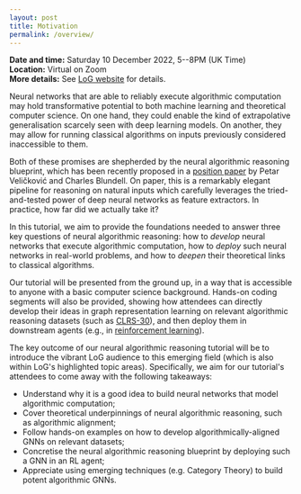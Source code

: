 ```yaml
---
layout: post
title: Motivation
permalink: /overview/
---
```


**Date and time:** Saturday 10 December 2022, 5--8PM (UK Time)<br>
**Location:** Virtual on Zoom<br>
**More details:** See [LoG website](https://logconference.org/schedule-tutorials/#neural-algorithmic-reasoning) for details.

Neural networks that are able to reliably execute algorithmic computation may hold transformative potential to both machine learning and theoretical computer science. On one hand, they could enable the kind of extrapolative generalisation scarcely seen with deep learning models. On another, they may allow for running classical algorithms on inputs previously considered inaccessible to them.

Both of these promises are shepherded by the neural algorithmic reasoning blueprint, which has been recently proposed in a [position paper](https://www.cell.com/patterns/pdf/S2666-3899(21)00099-4.pdf) by Petar Veličković and Charles Blundell. On paper, this is a remarkably elegant pipeline for reasoning on natural inputs which carefully leverages the tried-and-tested power of deep neural networks as feature extractors. In practice, how far did we actually take it?

In this tutorial, we aim to provide the foundations needed to answer three key questions of neural algorithmic reasoning: how to _develop_ neural networks that execute algorithmic computation, how to _deploy_ such neural networks in real-world problems, and how to _deepen_ their theoretical links to classical algorithms.

Our tutorial will be presented from the ground up, in a way that is accessible to anyone with a basic computer science background. Hands-on coding segments will also be provided, showing how attendees can directly develop their ideas in graph representation learning on relevant algorithmic reasoning datasets (such as [CLRS-30](https://github.com/deepmind/clrs)), and then deploy them in downstream agents (e.g., in [reinforcement learning](https://papers.nips.cc/paper/2021/hash/82e9e7a12665240d13d0b928be28f230-Abstract.html)).

The key outcome of our neural algorithmic reasoning tutorial will be to introduce the vibrant LoG audience to this emerging field (which is also within LoG's highlighted topic areas). Specifically, we aim for our tutorial's attendees to come away with the following takeaways:

* Understand why it is a good idea to build neural networks that model algorithmic computation;
* Cover theoretical underpinnings of neural algorithmic reasoning, such as algorithmic alignment;
* Follow hands-on examples on how to develop algorithmically-aligned GNNs on relevant datasets;
* Concretise the neural algorithmic reasoning blueprint by deploying such a GNN in an RL agent;
* Appreciate using emerging techniques (e.g. Category Theory) to build potent algorithmic GNNs.
